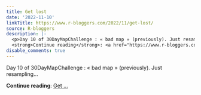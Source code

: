 ```yaml
---
title: Get lost
date: '2022-11-10'
linkTitle: https://www.r-bloggers.com/2022/11/get-lost/
source: R-bloggers
description: |-
  <p>Day 10 of 30DayMapChallenge : « bad map » (previously). Just resampling…</p>
  <strong>Continue reading</strong>: <a href="https://www.r-bloggers.com/2022/11/get-lost/">Get ...
disable_comments: true
---
```

<p>Day 10 of 30DayMapChallenge : « bad map » (previously). Just resampling…</p>
<strong>Continue reading</strong>: <a href="https://www.r-bloggers.com/2022/11/get-lost/">Get ...